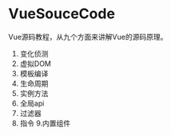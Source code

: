 # VueSouceCode
Vue源码教程，从九个方面来讲解Vue的源码原理。
1. 变化侦测
2. 虚拟DOM
3. 模板编译
4. 生命周期
5. 实例方法
6. 全局api
7. 过滤器
8. 指令
9.内置组件

